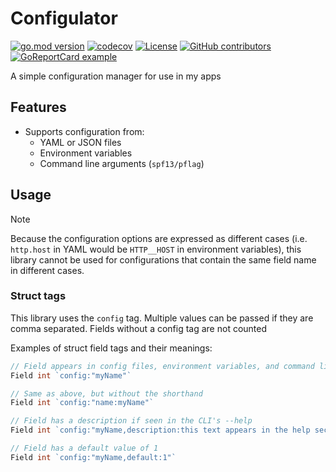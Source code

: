 # Configulator

[![go.mod version](https://img.shields.io/github/go-mod/go-version/USA-RedDragon/configulator.svg)](https://github.com/USA-RedDragon/configulator) [![codecov](https://codecov.io/gh/USA-RedDragon/configulator/graph/badge.svg?token=AhUJaQtw9R)](https://codecov.io/gh/USA-RedDragon/configulator) [![License](https://badgen.net/github/license/USA-RedDragon/configulator)](https://github.com/USA-RedDragon/configulator/blob/main/LICENSE) [![GitHub contributors](https://badgen.net/github/contributors/USA-RedDragon/configulator)](https://github.com/USA-RedDragon/configulator/graphs/contributors/) [![GoReportCard example](https://goreportcard.com/badge/github.com/USA-RedDragon/configulator)](https://goreportcard.com/report/github.com/USA-RedDragon/configulator)

A simple configuration manager for use in my apps

## Features

- Supports configuration from:
  - YAML or JSON files
  - Environment variables
  - Command line arguments (`spf13/pflag`)

## Usage

> [!NOTE]
Because the configuration options are expressed as different cases (i.e. `http.host` in YAML would be `HTTP__HOST` in environment variables), this library cannot be used for configurations that contain the same field name in different cases.

### Struct tags

This library uses the `config` tag. Multiple values can be passed if they are comma separated. Fields without a config tag are not counted

Examples of struct field tags and their meanings:

```go
// Field appears in config files, environment variables, and command line arguments as key "myName".
Field int `config:"myName"`

// Same as above, but without the shorthand
Field int `config:"name:myName"`

// Field has a description if seen in the CLI's --help
Field int `config:"myName,description:this text appears in the help section of the CLI"`

// Field has a default value of 1
Field int `config:"myName,default:1"`
```
